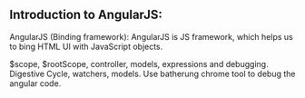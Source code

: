Introduction to AngularJS:
-------------------------------------
AngularJS (Binding framework): AngularJS is JS framework, which helps us to bing HTML UI with JavaScript objects.

$scope, $rootScope, controller, models, expressions and debugging.
Digestive Cycle, watchers, models.
Use batherung chrome tool to debug the angular code.
